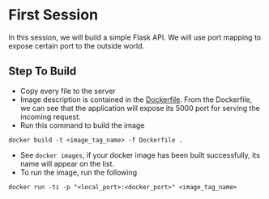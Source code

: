 # First Session
In this session, we will build a simple Flask API. We will use port mapping to expose certain port to the outside world.

## Step To Build
- Copy every file to the server
- Image description is contained in the [Dockerfile](Dockerfile). From the Dockerfile, we can see that the application will expose its 5000 port for serving the incoming request.
- Run this command to build the image
```
docker build -t <image_tag_name> -f Dockerfile .
```
- See `docker images`, if your docker image has been built successfully, its name will appear on the list.
- To run the image, run the following 
```
docker run -ti -p "<local_port>:<docker_port>" <image_tag_name>
```